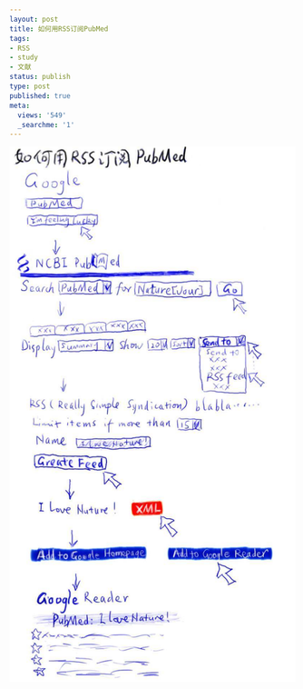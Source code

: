 ```yaml
---
layout: post
title: 如何用RSS订阅PubMed
tags:
- RSS
- study
- 文献
status: publish
type: post
published: true
meta:
  views: '549'
  _searchme: '1'
---
```


![](/images/2010/07/pubmed.jpg)
